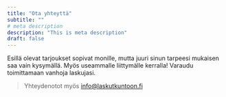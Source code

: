 ```yaml
---
title: "Ota yhteyttä"
subtitle: ""
# meta description
description: "This is meta description"
draft: false
---
```



Esillä olevat tarjoukset sopivat monille, mutta juuri sinun tarpeesi mukaisen saa vain kysymällä. Myös useammalle liittymälle kerralla! Varaudu toimittamaan vanhoja laskujasi.

> Yhteydenotot myös info@laskutkuntoon.fi
